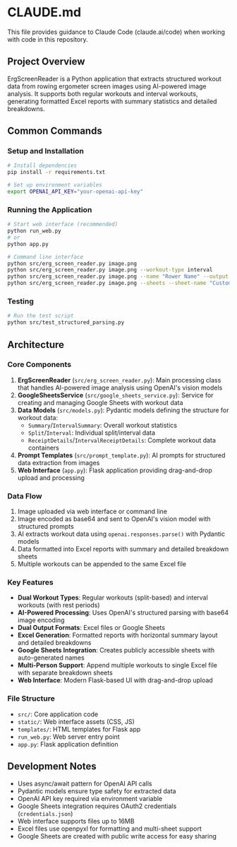 # CLAUDE.md

This file provides guidance to Claude Code (claude.ai/code) when working with code in this repository.

## Project Overview

ErgScreenReader is a Python application that extracts structured workout data from rowing ergometer screen images using AI-powered image analysis. It supports both regular workouts and interval workouts, generating formatted Excel reports with summary statistics and detailed breakdowns.

## Common Commands

### Setup and Installation
```bash
# Install dependencies
pip install -r requirements.txt

# Set up environment variables
export OPENAI_API_KEY="your-openai-api-key"
```

### Running the Application
```bash
# Start web interface (recommended)
python run_web.py
# or
python app.py

# Command line interface
python src/erg_screen_reader.py image.png
python src/erg_screen_reader.py image.png --workout-type interval
python src/erg_screen_reader.py image.png --name "Rower Name" --output report.xlsx
python src/erg_screen_reader.py image.png --sheets --sheet-name "Custom Name"
```

### Testing
```bash
# Run the test script
python src/test_structured_parsing.py
```

## Architecture

### Core Components

1. **ErgScreenReader** (`src/erg_screen_reader.py`): Main processing class that handles AI-powered image analysis using OpenAI's vision models
2. **GoogleSheetsService** (`src/google_sheets_service.py`): Service for creating and managing Google Sheets with workout data
3. **Data Models** (`src/models.py`): Pydantic models defining the structure for workout data:
   - `Summary`/`IntervalSummary`: Overall workout statistics
   - `Split`/`Interval`: Individual split/interval data
   - `ReceiptDetails`/`IntervalReceiptDetails`: Complete workout data containers
4. **Prompt Templates** (`src/prompt_template.py`): AI prompts for structured data extraction from images
5. **Web Interface** (`app.py`): Flask application providing drag-and-drop upload and processing

### Data Flow

1. Image uploaded via web interface or command line
2. Image encoded as base64 and sent to OpenAI's vision model with structured prompts
3. AI extracts workout data using `openai.responses.parse()` with Pydantic models
4. Data formatted into Excel reports with summary and detailed breakdown sheets
5. Multiple workouts can be appended to the same Excel file

### Key Features

- **Dual Workout Types**: Regular workouts (split-based) and interval workouts (with rest periods)
- **AI-Powered Processing**: Uses OpenAI's structured parsing with base64 image encoding
- **Dual Output Formats**: Excel files or Google Sheets
- **Excel Generation**: Formatted reports with horizontal summary layout and detailed breakdowns
- **Google Sheets Integration**: Creates publicly accessible sheets with auto-generated names
- **Multi-Person Support**: Append multiple workouts to single Excel file with separate breakdown sheets
- **Web Interface**: Modern Flask-based UI with drag-and-drop upload

### File Structure

- `src/`: Core application code
- `static/`: Web interface assets (CSS, JS)
- `templates/`: HTML templates for Flask app
- `run_web.py`: Web server entry point
- `app.py`: Flask application definition

## Development Notes

- Uses async/await pattern for OpenAI API calls
- Pydantic models ensure type safety for extracted data
- OpenAI API key required via environment variable
- Google Sheets integration requires OAuth2 credentials (`credentials.json`)
- Web interface supports files up to 16MB
- Excel files use openpyxl for formatting and multi-sheet support
- Google Sheets are created with public write access for easy sharing
